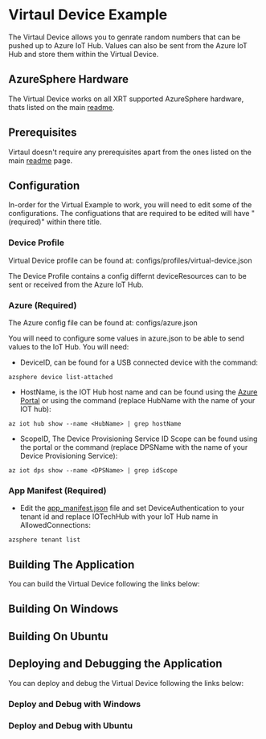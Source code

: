 # Virtaul Device Example

The Virtaul Device allows you to genrate random numbers that
can be pushed up to Azure IoT Hub. Values can also be sent
from the Azure IoT Hub and store them within the Virtual
Device.

## AzureSphere Hardware

The Virtual Device works on all XRT supported AzureSphere
hardware, thats listed on the main [readme](readme.md).

## Prerequisites 

Virtaul doesn't require any prerequisites apart from the
ones listed on the main [readme](readme.md) page.

## Configuration 

In-order for the Virtual Example to work, you will need
to edit some of the configurations. The configuations
that are required to be edited will have "(required)"
within there title.

### Device Profile

Virtual Device profile can be found at: 
configs/profiles/virtual-device.json

The Device Profile contains a config differnt
deviceResources can to be sent or received from the Azure
IoT Hub.

### Azure (Required)
The Azure config file can be found at:
configs/azure.json

You will need to configure some values in azure.json to
be able to send values to the IoT Hub. You will need:

* DeviceID, can be found for a USB connected device with
  the command:

`azsphere device list-attached`

* HostName, is the IOT Hub host name and can be found
  using the [Azure Portal](https://portal.azure.com/) or
  using the command (replace HubName with the name of your
  IOT hub):

`az iot hub show --name <HubName> | grep hostName`

* ScopeID, The Device Provisioning Service ID Scope can be found
  using the portal or the command (replace DPSName with
  the name of your Device Provisioning Service):

`az iot dps show --name <DPSName> | grep idScope`

### App Manifest (Required)
* Edit the [app_manifest.json](app_manifest.json) file and
  set DeviceAuthentication to your tenant id and replace
  IOTechHub with your IoT Hub name in AllowedConnections:

`azsphere tenant list`

## Building The Application

You can build the Virtual Device following the links below:

## Building On Windows 
## Building On Ubuntu

## Deploying and Debugging the Application

You can deploy and debug the Virtual Device following the
links below:

### Deploy and Debug with Windows
### Deploy and Debug with Ubuntu 

